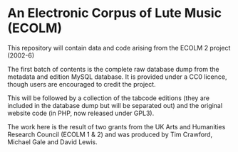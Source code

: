 # An Electronic Corpus of Lute Music (ECOLM)
This repository will contain data and code arising from the ECOLM 2 project (2002-6)

The first batch of contents is the complete raw database dump from the metadata and edition MySQL database. It is provided under a CC0 licence, though users are encouraged to credit the project.

This will be followed by a collection of the tabcode editions (they are included in the database dump but will be separated out) and the original website code (in PHP, now released under GPL3).

The work here is the result of two grants from the UK Arts and Humanities Research Council (ECOLM 1 & 2) and was produced by Tim Crawford, Michael Gale and David Lewis.
